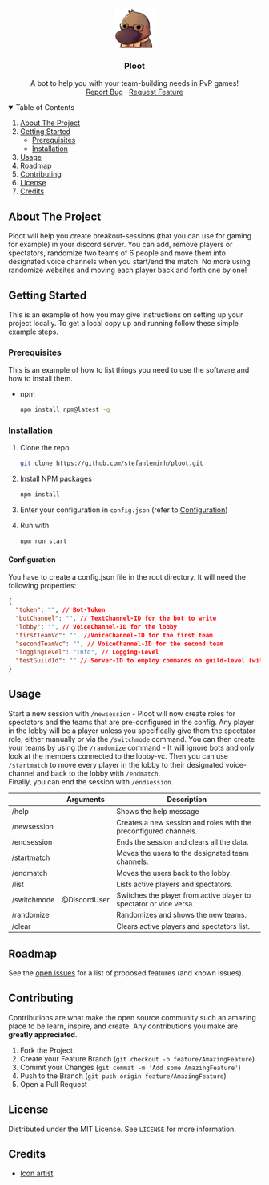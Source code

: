 <!-- PROJECT LOGO -->
<br />
<p align="center">
  <a href="https://github.com/stefanleminh/ploot">
    <img src="images/ploot.png" alt="Logo" width="80" height="80">
  </a>
  <h3 align="center">Ploot</h3>
  <p align="center">
    A bot to help you with your team-building needs in PvP games!
    <br />
    <a href="https://github.com/stefanleminh/ploot/issues">Report Bug</a>
    ·
    <a href="https://github.com/stefanleminh/ploot/issues">Request Feature</a>
  </p>
</p>

<!-- TABLE OF CONTENTS -->
<details open="open">
  <summary>Table of Contents</summary>
  <ol>
    <li>
      <a href="#about-the-project">About The Project</a>
    </li>
    <li>
      <a href="#getting-started">Getting Started</a>
      <ul>
        <li><a href="#prerequisites">Prerequisites</a></li>
        <li><a href="#installation">Installation</a></li>
      </ul>
    </li>
    <li><a href="#usage">Usage</a></li>
    <li><a href="#roadmap">Roadmap</a></li>
    <li><a href="#contributing">Contributing</a></li>
    <li><a href="#license">License</a></li>
    <li><a href="#credits">Credits</a></li>
  </ol>
</details>

<!-- ABOUT THE PROJECT -->

## About The Project

Ploot will help you create breakout-sessions (that you can use for gaming for example) in your discord server. You can add, remove players or spectators, randomize two teams of 6 people and move them into designated voice channels when you start/end the match.
No more using randomize websites and moving each player back and forth one by one!

<!-- GETTING STARTED -->

## Getting Started

This is an example of how you may give instructions on setting up your project locally.
To get a local copy up and running follow these simple example steps.

### Prerequisites

This is an example of how to list things you need to use the software and how to install them.

- npm
  ```sh
  npm install npm@latest -g
  ```

### Installation

1. Clone the repo
   ```sh
   git clone https://github.com/stefanleminh/ploot.git
   ```
2. Install NPM packages
   ```sh
   npm install
   ```
3. Enter your configuration in `config.json` (refer to [Configuration](#configuration))
4. Run with

   ```sh
   npm run start
   ```

#### Configuration

You have to create a config.json file in the root directory. It will need the following properties:

```json
{
  "token": "", // Bot-Token
  "botChannel": "", // TextChannel-ID for the bot to write
  "lobby": "", // VoiceChannel-ID for the lobby
  "firstTeamVc": "", //VoiceChannel-ID for the first team
  "secondTeamVc": "", // VoiceChannel-ID for the second team
  "loggingLevel": "info", // Logging-Level
  "testGuildId": "" // Server-ID to employ commands on guild-level (will deploy globally if empty)
}
```

<!-- USAGE EXAMPLES -->

## Usage

Start a new session with `/newsession` - Ploot will now create roles for spectators and the teams that are pre-configured in the config. Any player in the lobby will be a player unless you specifically give them the spectator role, either manually or via the `/switchmode` command.
You can then create your teams by using the `/randomize` command - It will ignore bots and only look at the members connected to the lobby-vc. Then you can use `/startmatch` to move every player in the lobby to their designated voice-channel and back to the lobby with `/endmatch`.  
Finally, you can end the session with `/endsession`.

|             | Arguments    | Description                                                        |
| ----------- | ------------ | ------------------------------------------------------------------ |
| /help       |              | Shows the help message                                             |
| /newsession |              | Creates a new session and roles with the preconfigured channels.   |
| /endsession |              | Ends the session and clears all the data.                          |
| /startmatch |              | Moves the users to the designated team channels.                   |
| /endmatch   |              | Moves the users back to the lobby.                                 |
| /list       |              | Lists active players and spectators.                               |  |
| /switchmode | @DiscordUser | Switches the player from active player to spectator or vice versa. |
| /randomize  |              | Randomizes and shows the new teams.                                |
| /clear      |              | Clears active players and spectators list.                         |

<!-- ROADMAP -->

## Roadmap

See the [open issues](https://github.com/stefanleminh/ploot/issues) for a list of proposed features (and known issues).

<!-- CONTRIBUTING -->

## Contributing

Contributions are what make the open source community such an amazing place to be learn, inspire, and create. Any contributions you make are **greatly appreciated**.

1. Fork the Project
2. Create your Feature Branch (`git checkout -b feature/AmazingFeature`)
3. Commit your Changes (`git commit -m 'Add some AmazingFeature'`)
4. Push to the Branch (`git push origin feature/AmazingFeature`)
5. Open a Pull Request

<!-- LICENSE -->

## License

Distributed under the MIT License. See `LICENSE` for more information.

<!-- ACKNOWLEDGEMENTS -->

## Credits

- [Icon artist](https://twitter.com/mizururu_)
